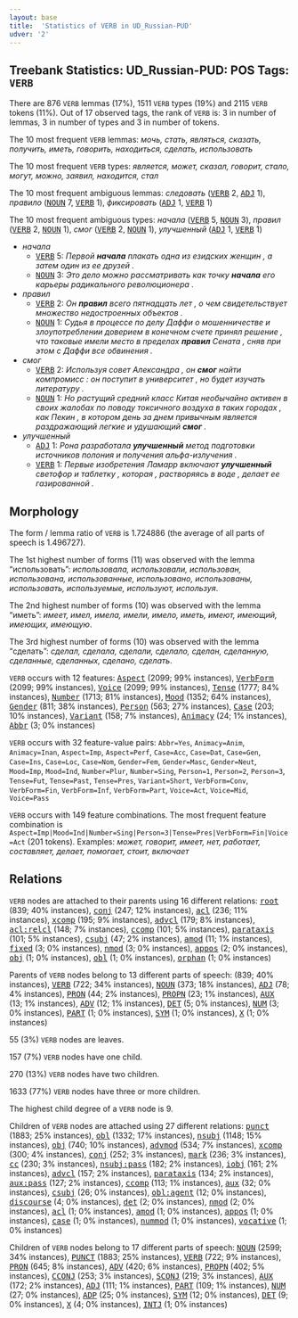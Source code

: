 ```yaml
---
layout: base
title:  'Statistics of VERB in UD_Russian-PUD'
udver: '2'
---
```


## Treebank Statistics: UD_Russian-PUD: POS Tags: `VERB`

There are 876 `VERB` lemmas (17%), 1511 `VERB` types (19%) and 2115 `VERB` tokens (11%).
Out of 17 observed tags, the rank of `VERB` is: 3 in number of lemmas, 3 in number of types and 3 in number of tokens.

The 10 most frequent `VERB` lemmas: <em>мочь, стать, являться, сказать, получить, иметь, говорить, находиться, сделать, использовать</em>

The 10 most frequent `VERB` types:  <em>является, может, сказал, говорит, стало, могут, можно, заявил, находится, стал</em>

The 10 most frequent ambiguous lemmas: <em>следовать</em> (<tt><a href="ru_pud-pos-VERB.html">VERB</a></tt> 2, <tt><a href="ru_pud-pos-ADJ.html">ADJ</a></tt> 1), <em>правило</em> (<tt><a href="ru_pud-pos-NOUN.html">NOUN</a></tt> 7, <tt><a href="ru_pud-pos-VERB.html">VERB</a></tt> 1), <em>фиксировать</em> (<tt><a href="ru_pud-pos-ADJ.html">ADJ</a></tt> 1, <tt><a href="ru_pud-pos-VERB.html">VERB</a></tt> 1)

The 10 most frequent ambiguous types:  <em>начала</em> (<tt><a href="ru_pud-pos-VERB.html">VERB</a></tt> 5, <tt><a href="ru_pud-pos-NOUN.html">NOUN</a></tt> 3), <em>правил</em> (<tt><a href="ru_pud-pos-VERB.html">VERB</a></tt> 2, <tt><a href="ru_pud-pos-NOUN.html">NOUN</a></tt> 1), <em>смог</em> (<tt><a href="ru_pud-pos-VERB.html">VERB</a></tt> 2, <tt><a href="ru_pud-pos-NOUN.html">NOUN</a></tt> 1), <em>улучшенный</em> (<tt><a href="ru_pud-pos-ADJ.html">ADJ</a></tt> 1, <tt><a href="ru_pud-pos-VERB.html">VERB</a></tt> 1)


* <em>начала</em>
  * <tt><a href="ru_pud-pos-VERB.html">VERB</a></tt> 5: <em>Первой <b>начала</b> плакать одна из езидских женщин , а затем один из ее друзей .</em>
  * <tt><a href="ru_pud-pos-NOUN.html">NOUN</a></tt> 3: <em>Это дело можно рассматривать как точку <b>начала</b> его карьеры радикального революционера .</em>
* <em>правил</em>
  * <tt><a href="ru_pud-pos-VERB.html">VERB</a></tt> 2: <em>Он <b>правил</b> всего пятнадцать лет , о чем свидетельствует множество недостроенных объектов .</em>
  * <tt><a href="ru_pud-pos-NOUN.html">NOUN</a></tt> 1: <em>Судья в процессе по делу Даффи о мошенничестве и злоупотреблении доверием в конечном счете принял решение , что таковые имели место в пределах <b>правил</b> Сената , сняв при этом с Даффи все обвинения .</em>
* <em>смог</em>
  * <tt><a href="ru_pud-pos-VERB.html">VERB</a></tt> 2: <em>Используя совет Александра , он <b>смог</b> найти компромисс : он поступит в университет , но будет изучать литературу .</em>
  * <tt><a href="ru_pud-pos-NOUN.html">NOUN</a></tt> 1: <em>Но растущий средний класс Китая необычайно активен в своих жалобах по поводу токсичного воздуха в таких городах , как Пекин , в котором день за днем привычным является раздражающий легкие и удушающий <b>смог</b> .</em>
* <em>улучшенный</em>
  * <tt><a href="ru_pud-pos-ADJ.html">ADJ</a></tt> 1: <em>Рона разработала <b>улучшенный</b> метод подготовки источников полония и получения альфа-излучения .</em>
  * <tt><a href="ru_pud-pos-VERB.html">VERB</a></tt> 1: <em>Первые изобретения Ламарр включают <b>улучшенный</b> светофор и таблетку , которая , растворяясь в воде , делает ее газированной .</em>

## Morphology

The form / lemma ratio of `VERB` is 1.724886 (the average of all parts of speech is 1.496727).

The 1st highest number of forms (11) was observed with the lemma “использовать”: <em>использовала, использовали, использован, использована, использованные, использовано, использованы, использовать, используемые, используют, используя</em>.

The 2nd highest number of forms (10) was observed with the lemma “иметь”: <em>имеет, имел, имела, имели, имело, иметь, имеют, имеющий, имеющих, имеющую</em>.

The 3rd highest number of forms (10) was observed with the lemma “сделать”: <em>сделал, сделала, сделали, сделало, сделан, сделанную, сделанные, сделанных, сделано, сделать</em>.

`VERB` occurs with 12 features: <tt><a href="ru_pud-feat-Aspect.html">Aspect</a></tt> (2099; 99% instances), <tt><a href="ru_pud-feat-VerbForm.html">VerbForm</a></tt> (2099; 99% instances), <tt><a href="ru_pud-feat-Voice.html">Voice</a></tt> (2099; 99% instances), <tt><a href="ru_pud-feat-Tense.html">Tense</a></tt> (1777; 84% instances), <tt><a href="ru_pud-feat-Number.html">Number</a></tt> (1713; 81% instances), <tt><a href="ru_pud-feat-Mood.html">Mood</a></tt> (1352; 64% instances), <tt><a href="ru_pud-feat-Gender.html">Gender</a></tt> (811; 38% instances), <tt><a href="ru_pud-feat-Person.html">Person</a></tt> (563; 27% instances), <tt><a href="ru_pud-feat-Case.html">Case</a></tt> (203; 10% instances), <tt><a href="ru_pud-feat-Variant.html">Variant</a></tt> (158; 7% instances), <tt><a href="ru_pud-feat-Animacy.html">Animacy</a></tt> (24; 1% instances), <tt><a href="ru_pud-feat-Abbr.html">Abbr</a></tt> (3; 0% instances)

`VERB` occurs with 32 feature-value pairs: `Abbr=Yes`, `Animacy=Anim`, `Animacy=Inan`, `Aspect=Imp`, `Aspect=Perf`, `Case=Acc`, `Case=Dat`, `Case=Gen`, `Case=Ins`, `Case=Loc`, `Case=Nom`, `Gender=Fem`, `Gender=Masc`, `Gender=Neut`, `Mood=Imp`, `Mood=Ind`, `Number=Plur`, `Number=Sing`, `Person=1`, `Person=2`, `Person=3`, `Tense=Fut`, `Tense=Past`, `Tense=Pres`, `Variant=Short`, `VerbForm=Conv`, `VerbForm=Fin`, `VerbForm=Inf`, `VerbForm=Part`, `Voice=Act`, `Voice=Mid`, `Voice=Pass`

`VERB` occurs with 149 feature combinations.
The most frequent feature combination is `Aspect=Imp|Mood=Ind|Number=Sing|Person=3|Tense=Pres|VerbForm=Fin|Voice=Act` (201 tokens).
Examples: <em>может, говорит, имеет, нет, работает, составляет, делает, помогает, стоит, включает</em>


## Relations

`VERB` nodes are attached to their parents using 16 different relations: <tt><a href="ru_pud-dep-root.html">root</a></tt> (839; 40% instances), <tt><a href="ru_pud-dep-conj.html">conj</a></tt> (247; 12% instances), <tt><a href="ru_pud-dep-acl.html">acl</a></tt> (236; 11% instances), <tt><a href="ru_pud-dep-xcomp.html">xcomp</a></tt> (195; 9% instances), <tt><a href="ru_pud-dep-advcl.html">advcl</a></tt> (179; 8% instances), <tt><a href="ru_pud-dep-acl-relcl.html">acl:relcl</a></tt> (148; 7% instances), <tt><a href="ru_pud-dep-ccomp.html">ccomp</a></tt> (101; 5% instances), <tt><a href="ru_pud-dep-parataxis.html">parataxis</a></tt> (101; 5% instances), <tt><a href="ru_pud-dep-csubj.html">csubj</a></tt> (47; 2% instances), <tt><a href="ru_pud-dep-amod.html">amod</a></tt> (11; 1% instances), <tt><a href="ru_pud-dep-fixed.html">fixed</a></tt> (3; 0% instances), <tt><a href="ru_pud-dep-nmod.html">nmod</a></tt> (3; 0% instances), <tt><a href="ru_pud-dep-appos.html">appos</a></tt> (2; 0% instances), <tt><a href="ru_pud-dep-obj.html">obj</a></tt> (1; 0% instances), <tt><a href="ru_pud-dep-obl.html">obl</a></tt> (1; 0% instances), <tt><a href="ru_pud-dep-orphan.html">orphan</a></tt> (1; 0% instances)

Parents of `VERB` nodes belong to 13 different parts of speech:  (839; 40% instances), <tt><a href="ru_pud-pos-VERB.html">VERB</a></tt> (722; 34% instances), <tt><a href="ru_pud-pos-NOUN.html">NOUN</a></tt> (373; 18% instances), <tt><a href="ru_pud-pos-ADJ.html">ADJ</a></tt> (78; 4% instances), <tt><a href="ru_pud-pos-PRON.html">PRON</a></tt> (44; 2% instances), <tt><a href="ru_pud-pos-PROPN.html">PROPN</a></tt> (23; 1% instances), <tt><a href="ru_pud-pos-AUX.html">AUX</a></tt> (13; 1% instances), <tt><a href="ru_pud-pos-ADV.html">ADV</a></tt> (12; 1% instances), <tt><a href="ru_pud-pos-DET.html">DET</a></tt> (5; 0% instances), <tt><a href="ru_pud-pos-NUM.html">NUM</a></tt> (3; 0% instances), <tt><a href="ru_pud-pos-PART.html">PART</a></tt> (1; 0% instances), <tt><a href="ru_pud-pos-SYM.html">SYM</a></tt> (1; 0% instances), <tt><a href="ru_pud-pos-X.html">X</a></tt> (1; 0% instances)

55 (3%) `VERB` nodes are leaves.

157 (7%) `VERB` nodes have one child.

270 (13%) `VERB` nodes have two children.

1633 (77%) `VERB` nodes have three or more children.

The highest child degree of a `VERB` node is 9.

Children of `VERB` nodes are attached using 27 different relations: <tt><a href="ru_pud-dep-punct.html">punct</a></tt> (1883; 25% instances), <tt><a href="ru_pud-dep-obl.html">obl</a></tt> (1332; 17% instances), <tt><a href="ru_pud-dep-nsubj.html">nsubj</a></tt> (1148; 15% instances), <tt><a href="ru_pud-dep-obj.html">obj</a></tt> (740; 10% instances), <tt><a href="ru_pud-dep-advmod.html">advmod</a></tt> (534; 7% instances), <tt><a href="ru_pud-dep-xcomp.html">xcomp</a></tt> (300; 4% instances), <tt><a href="ru_pud-dep-conj.html">conj</a></tt> (252; 3% instances), <tt><a href="ru_pud-dep-mark.html">mark</a></tt> (236; 3% instances), <tt><a href="ru_pud-dep-cc.html">cc</a></tt> (230; 3% instances), <tt><a href="ru_pud-dep-nsubj-pass.html">nsubj:pass</a></tt> (182; 2% instances), <tt><a href="ru_pud-dep-iobj.html">iobj</a></tt> (161; 2% instances), <tt><a href="ru_pud-dep-advcl.html">advcl</a></tt> (157; 2% instances), <tt><a href="ru_pud-dep-parataxis.html">parataxis</a></tt> (134; 2% instances), <tt><a href="ru_pud-dep-aux-pass.html">aux:pass</a></tt> (127; 2% instances), <tt><a href="ru_pud-dep-ccomp.html">ccomp</a></tt> (113; 1% instances), <tt><a href="ru_pud-dep-aux.html">aux</a></tt> (32; 0% instances), <tt><a href="ru_pud-dep-csubj.html">csubj</a></tt> (26; 0% instances), <tt><a href="ru_pud-dep-obl-agent.html">obl:agent</a></tt> (12; 0% instances), <tt><a href="ru_pud-dep-discourse.html">discourse</a></tt> (4; 0% instances), <tt><a href="ru_pud-dep-det.html">det</a></tt> (2; 0% instances), <tt><a href="ru_pud-dep-nmod.html">nmod</a></tt> (2; 0% instances), <tt><a href="ru_pud-dep-acl.html">acl</a></tt> (1; 0% instances), <tt><a href="ru_pud-dep-amod.html">amod</a></tt> (1; 0% instances), <tt><a href="ru_pud-dep-appos.html">appos</a></tt> (1; 0% instances), <tt><a href="ru_pud-dep-case.html">case</a></tt> (1; 0% instances), <tt><a href="ru_pud-dep-nummod.html">nummod</a></tt> (1; 0% instances), <tt><a href="ru_pud-dep-vocative.html">vocative</a></tt> (1; 0% instances)

Children of `VERB` nodes belong to 17 different parts of speech: <tt><a href="ru_pud-pos-NOUN.html">NOUN</a></tt> (2599; 34% instances), <tt><a href="ru_pud-pos-PUNCT.html">PUNCT</a></tt> (1883; 25% instances), <tt><a href="ru_pud-pos-VERB.html">VERB</a></tt> (722; 9% instances), <tt><a href="ru_pud-pos-PRON.html">PRON</a></tt> (645; 8% instances), <tt><a href="ru_pud-pos-ADV.html">ADV</a></tt> (420; 6% instances), <tt><a href="ru_pud-pos-PROPN.html">PROPN</a></tt> (402; 5% instances), <tt><a href="ru_pud-pos-CCONJ.html">CCONJ</a></tt> (253; 3% instances), <tt><a href="ru_pud-pos-SCONJ.html">SCONJ</a></tt> (219; 3% instances), <tt><a href="ru_pud-pos-AUX.html">AUX</a></tt> (172; 2% instances), <tt><a href="ru_pud-pos-ADJ.html">ADJ</a></tt> (111; 1% instances), <tt><a href="ru_pud-pos-PART.html">PART</a></tt> (109; 1% instances), <tt><a href="ru_pud-pos-NUM.html">NUM</a></tt> (27; 0% instances), <tt><a href="ru_pud-pos-ADP.html">ADP</a></tt> (25; 0% instances), <tt><a href="ru_pud-pos-SYM.html">SYM</a></tt> (12; 0% instances), <tt><a href="ru_pud-pos-DET.html">DET</a></tt> (9; 0% instances), <tt><a href="ru_pud-pos-X.html">X</a></tt> (4; 0% instances), <tt><a href="ru_pud-pos-INTJ.html">INTJ</a></tt> (1; 0% instances)

